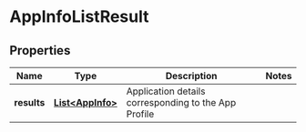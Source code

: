 # AppInfoListResult

## Properties
Name | Type | Description | Notes
------------ | ------------- | ------------- | -------------
**results** | [**List&lt;AppInfo&gt;**](AppInfo.md) | Application details corresponding to the App Profile | 
